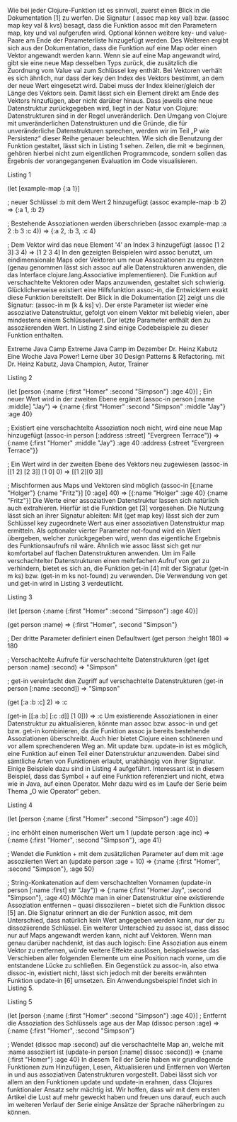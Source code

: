 Wie bei jeder Clojure-Funktion ist es sinnvoll, zuerst einen Blick in die Dokumentation [1] zu werfen. Die Signatur (
assoc map key val) bzw. (assoc map key val & kvs) besagt, dass die Funktion assoc mit den Parametern map, key und val
aufgerufen wird. Optional können weitere key- und value-Paare am Ende der Parameterliste hinzugefügt werden. Des
Weiteren ergibt sich aus der Dokumentation, dass die Funktion auf eine Map oder einen Vektor angewandt werden kann. Wenn
sie auf eine Map angewandt wird, gibt sie eine neue Map desselben Typs zurück, die zusätzlich die Zuordnung vom Value
val zum Schlüssel key enthält. Bei Vektoren verhält es sich ähnlich, nur dass der key den Index des Vektors bestimmt, an
dem der neue Wert eingesetzt wird. Dabei muss der Index kleiner/gleich der Länge des Vektors sein. Damit lässt sich ein
Element direkt am Ende des Vektors hinzufügen, aber nicht darüber hinaus. Dass jeweils eine neue Datenstruktur
zurückgegeben wird, liegt in der Natur von Clojure: Datenstrukturen sind in der Regel unveränderlich. Den Umgang von
Clojure mit unveränderlichen Datenstrukturen und die Gründe, die für unveränderliche Datenstrukturen sprechen, werden
wir im Teil „P wie Persistenz“ dieser Reihe genauer beleuchten. Wie sich die Benutzung der Funktion gestaltet, lässt
sich in Listing 1 sehen. Zeilen, die mit => beginnen, gehören hierbei nicht zum eigentlichen Programmcode, sondern
sollen das Ergebnis der vorangegangenen Evaluation im Code visualisieren.

Listing 1

(let [example-map {:a 1}]

; neuer Schlüssel :b mit dem Wert 2 hinzugefügt
(assoc example-map :b 2)
=> {:a 1, :b 2}

; Bestehende Assoziationen werden überschrieben
(assoc example-map :a 2 :b 3 :c 4))
=> {:a 2, :b 3, :c 4}

; Dem Vektor wird das neue Element '4' an Index 3 hinzugefügt
(assoc [1 2 3] 3 4)
=> [1 2 3 4]
In den gezeigten Beispielen wird assoc benutzt, um eindimensionale Maps oder Vektoren um neue Assoziationen zu
ergänzen (genau genommen lässt sich assoc auf alle Datenstrukturen anwenden, die das Interface clojure.lang.Associative
implementieren). Die Funktion auf verschachtelte Vektoren oder Maps anzuwenden, gestaltet sich schwierig.
Glücklicherweise existiert eine Hilfsfunktion assoc-in, die Entwicklern exakt diese Funktion bereitstellt. Der Blick in
die Dokumentation [2] zeigt uns die Signatur: (assoc-in m [k & ks] v). Der erste Parameter ist wieder eine assoziative
Datenstruktur, gefolgt von einem Vektor mit beliebig vielen, aber mindestens einem Schlüsselwert. Der letzte Parameter
enthält den zu assoziierenden Wert. In Listing 2 sind einige Codebeispiele zu dieser Funktion enthalten.

Extreme Java Camp
Extreme Java Camp im Dezember
Dr. Heinz Kabutz
Eine Woche Java Power! Lerne über 30 Design Patterns & Refactoring.
mit Dr. Heinz Kabutz, Java Champion, Autor, Trainer

Listing 2

(let [person {:name {:first "Homer"
:second "Simpson"}
:age 40}]
; Ein neuer Wert wird in der zweiten Ebene ergänzt
(assoc-in person [:name :middle] "Jay")
=> {:name {:first "Homer"
:second "Simpson"
:middle "Jay"}
:age 40}

; Existiert eine verschachtelte Assoziation noch nicht, wird eine neue Map hinzugefügt
(assoc-in person [:address :street] "Evergreen Terrace"))
=> {:name {:first "Homer"
:middle "Jay"}
:age 40
:address {:street "Evergreen Terrace"}}

; Ein Wert wird in der zweiten Ebene des Vektors neu zugewiesen
(assoc-in [[1 2] [2 3]] [1 0] 0)
=> [[1 2][0 3]]

; Mischformen aus Maps und Vektoren sind möglich
(assoc-in [{:name "Holger"} {:name "Fritz"}] [0 :age] 40)
=> [{:name "Holger" :age 40} {:name "Fritz"}]
Die Werte einer assoziativen Datenstruktur lassen sich natürlich auch extrahieren. Hierfür ist die Funktion get [3]
vorgesehen. Die Nutzung lässt sich an ihrer Signatur ableiten: Mit (get map key) lässt sich der zum Schlüssel key
zugeordnete Wert aus einer assoziativen Datenstruktur map ermitteln. Als optionaler vierter Parameter not-found wird ein
Wert übergeben, welcher zurückgegeben wird, wenn das eigentliche Ergebnis des Funktionsaufrufs nil wäre. Ähnlich wie
assoc lässt sich get nur komfortabel auf flachen Datenstrukturen anwenden. Um im Falle verschachtelter Datenstrukturen
einen mehrfachen Aufruf von get zu verhindern, bietet es sich an, die Funktion get-in [4] mit der Signatur (get-in m ks)
bzw. (get-in m ks not-found) zu verwenden. Die Verwendung von get und get-in wird in Listing 3 verdeutlicht.

Listing 3

(let [person {:name {:first "Homer"
:second "Simpson"}
:age 40}]

(get person :name)
=> {:first "Homer", :second "Simpson"}

; Der dritte Parameter definiert einen Defaultwert
(get person :height 180)
=> 180

; Verschachtelte Aufrufe für verschachtelte Datenstrukturen
(get (get person :name) :second)
=> "Simpson"

; get-in vereinfacht den Zugriff auf verschachtelte Datenstrukturen
(get-in person [:name :second])
=> "Simpson"

(get [:a :b :c] 2)
=> :c

(get-in [[:a :b] [:c :d]] [1 0]))
=> :c
Um existierende Assoziationen in einer Datenstruktur zu aktualisieren, könnte man assoc bzw. assoc-in und get bzw.
get-in kombinieren, da die Funktion assoc ja bereits bestehende Assoziationen überschreibt. Auch hier bietet Clojure
einen schöneren und vor allem sprechenderen Weg an. Mit update bzw. update-in ist es möglich, eine Funktion auf einen
Teil einer Datenstruktur anzuwenden. Dabei sind sämtliche Arten von Funktionen erlaubt, unabhängig von ihrer Signatur.
Einige Beispiele dazu sind in Listing 4 aufgeführt. Interessant ist in diesem Beispiel, dass das Symbol + auf eine
Funktion referenziert und nicht, etwa wie in Java, auf einen Operator. Mehr dazu wird es im Laufe der Serie beim Thema
„O wie Operator“ geben.

Listing 4

(let [person {:name {:first "Homer"
:second "Simpson"}
:age 40}]

; inc erhöht einen numerischen Wert um 1
(update person :age inc)
=> {:name {:first "Homer", :second "Simpson"}, :age 41}

; Wendet die Funktion + mit dem zusätzlichen Parameter auf dem mit :age assoziierten Wert an
(update person :age + 10)
=> {:name {:first "Homer", :second "Simpson"}, :age 50}

; String-Konkatenation auf dem verschachtelten Vornamen
(update-in person [:name :first] str "Jay"))
=> {:name {:first "Homer Jay", :second "Simpson"}, :age 40}
Möchte man in einer Datenstruktur eine existierende Assoziation entfernen – quasi dissoziieren – bietet sich die
Funktion dissoc [5] an. Die Signatur erinnert an die der Funktion assoc, mit dem Unterschied, dass natürlich kein Wert
angegeben werden kann, nur der zu dissoziierende Schlüssel. Ein weiterer Unterschied zu assoc ist, dass dissoc nur auf
Maps angewandt werden kann, nicht auf Vektoren. Wenn man genau darüber nachdenkt, ist das auch logisch: Eine Assoziation
aus einem Vektor zu entfernen, würde weitere Effekte auslösen, beispielsweise das Verschieben aller folgenden Elemente
um eine Position nach vorne, um die entstandene Lücke zu schließen. Ein Gegenstück zu assoc-in, also etwa dissoc-in,
existiert nicht, lässt sich jedoch mit der bereits erwähnten Funktion update-in [6] umsetzen. Ein Anwendungsbeispiel
findet sich in Listing 5.

Listing 5

(let [person {:name {:first "Homer"
:second "Simpson"}
:age 40}]
; Entfernt die Assoziation des Schlüssels :age aus der Map
(dissoc person :age)
=> {:name {:first "Homer", :second "Simpson"}

; Wendet (dissoc map :second) auf die verschachtelte Map an, welche mit :name assoziiert ist
(update-in person [:name] dissoc :second))
=> {:name {:first "Homer"}
:age 40}
In diesem Teil der Serie haben wir grundlegende Funktionen zum Hinzufügen, Lesen, Aktualisieren und Entfernen von Werten
in und aus assoziativen Datenstrukturen vorgestellt. Dabei lässt sich vor allem an den Funktionen update und update-in
erahnen, dass Clojures funktionaler Ansatz sehr mächtig ist. Wir hoffen, dass wir mit dem ersten Artikel die Lust auf
mehr geweckt haben und freuen uns darauf, euch auch im weiteren Verlauf der Serie einige Ansätze der Sprache
näherbringen zu können.